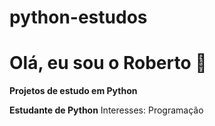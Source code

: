 # python-estudos
# Olá, eu sou o Roberto 👋
**Projetos de estudo em Python**


**Estudante de Python** 
Interesses: Programação

